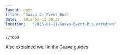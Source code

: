 ```yaml
---
layout: post
title:  "Guava 2: Event Bus"
date:   2015-01-11 00:37
location:   "2015-01-11-Guava-Event-Bus.markdown" 
---
```


`//TODO`

Also explained well in the [Guava guides](https://code.google.com/p/guava-libraries/wiki/EventBusExplained)
